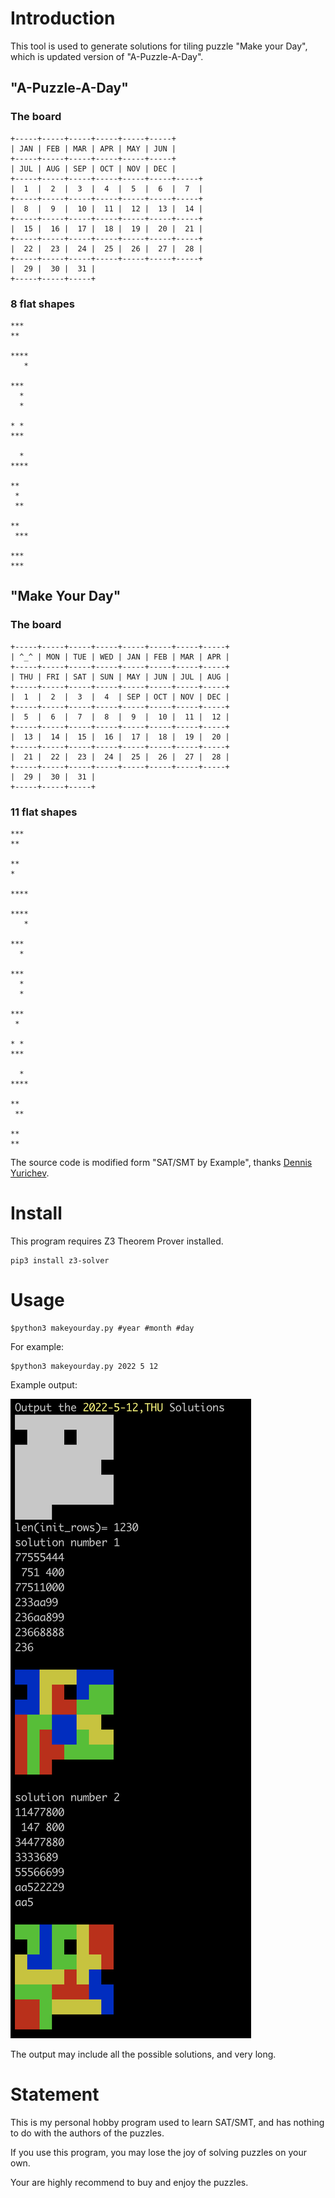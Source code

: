 # Introduction

This tool is used to generate solutions for tiling puzzle "Make your Day", which is updated version of "A-Puzzle-A-Day".

## "A-Puzzle-A-Day"

### The board

```text
+-----+-----+-----+-----+-----+-----+
| JAN | FEB | MAR | APR | MAY | JUN |
+-----+-----+-----+-----+-----+-----+
| JUL | AUG | SEP | OCT | NOV | DEC |
+-----+-----+-----+-----+-----+-----+-----+
|  1  |  2  |  3  |  4  |  5  |  6  |  7  |
+-----+-----+-----+-----+-----+-----+-----+
|  8  |  9  |  10 |  11 |  12 |  13 |  14 |
+-----+-----+-----+-----+-----+-----+-----+
|  15 |  16 |  17 |  18 |  19 |  20 |  21 |
+-----+-----+-----+-----+-----+-----+-----+
|  22 |  23 |  24 |  25 |  26 |  27 |  28 |
+-----+-----+-----+-----+-----+-----+-----+
|  29 |  30 |  31 |                           
+-----+-----+-----+
```

### 8 flat shapes

```text
*** 
**

****
   *

***
  *
  * 

* *
***

  * 
****

** 
 *
 **

**
 ***

***
***
```


## "Make Your Day"

### The board

```text
+-----+-----+-----+-----+-----+-----+-----+-----+
| ^_^ | MON | TUE | WED | JAN | FEB | MAR | APR |
+-----+-----+-----+-----+-----+-----+-----+-----+
| THU | FRI | SAT | SUN | MAY | JUN | JUL | AUG |
+-----+-----+-----+-----+-----+-----+-----+-----+
|  1  |  2  |  3  |  4  | SEP | OCT | NOV | DEC |
+-----+-----+-----+-----+-----+-----+-----+-----+
|  5  |  6  |  7  |  8  |  9  |  10 |  11 |  12 |
+-----+-----+-----+-----+-----+-----+-----+-----+
|  13 |  14 |  15 |  16 |  17 |  18 |  19 |  20 |
+-----+-----+-----+-----+-----+-----+-----+-----+
|  21 |  22 |  23 |  24 |  25 |  26 |  27 |  28 |
+-----+-----+-----+-----+-----+-----+-----+-----+
|  29 |  30 |  31 |                           
+-----+-----+-----+
```

### 11 flat shapes

```text
***
**

**
*

****

****
   *

***
  *

***
  *
  *

***
 * 

* *
***

  * 
****

** 
 **

**
**
```

The source code is modified form "SAT/SMT by Example", thanks [Dennis Yurichev](https://yurichev.com/).

# Install

This program requires Z3 Theorem Prover installed.

```shell
pip3 install z3-solver
```

# Usage

```shell
$python3 makeyourday.py #year #month #day
```

For example:

```shell
$python3 makeyourday.py 2022 5 12
```

Example output:

![output](./2022-05-12.png)

The output may include all the possible solutions, and very long.

# Statement

This is my personal hobby program used to learn SAT/SMT, and has nothing to do with the authors of the puzzles. 

If you use this program, you may lose the joy of solving puzzles on your own.

Your are highly recommend to buy and enjoy the puzzles.